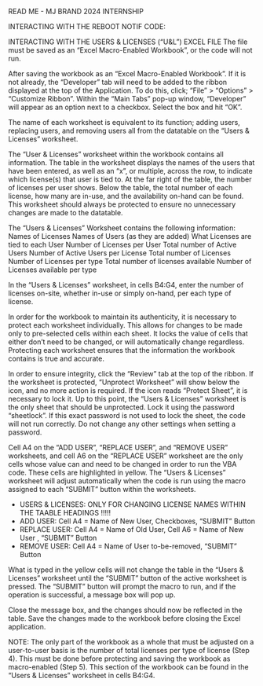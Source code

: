 READ ME - MJ BRAND 2024 INTERNSHIP 

INTERACTING WITH THE REBOOT NOTIF CODE:



INTERACTING WITH THE USERS & LICENSES (“U&L”) EXCEL FILE
The file must be saved as an “Excel Macro-Enabled Workbook”, or the code will not run.

After saving the workbook as an “Excel Macro-Enabled Workbook”. 
If it is not already, the “Developer” tab will need to be added to the ribbon displayed at the top of the Application. 
To do this, click; “File” > “Options” > “Customize Ribbon”. 
Within the “Main Tabs” pop-up window, “Developer” will appear as an option next to a checkbox. 
Select the box and hit “OK”.

The name of each worksheet is equivalent to its function; adding users, replacing users, and removing users all from the datatable on the “Users & Licenses” worksheet. 

The “User & Licenses” worksheet within the workbook contains all information. 
The table in the worksheet displays the names of the users that have been entered, as well as an “x”, or multiple, across the row, to indicate which license(s) that user is tied to. 
At the far right of the table, the number of licenses per user shows. Below the table, the total number of each license, how many are in-use, and the availability on-hand can be found. 
This worksheet should always be protected to ensure no unnecessary changes are made to the datatable. 		
	
The “Users & Licenses” Worksheet contains the following information:
Names of Licenses
Names of Users (as they are added)
What Licenses are tied to each User
Number of Licenses per User
Total number of Active Users
Number of Active Users per License
Total number of Licenses
Number of Licenses per type
Total number of licenses available 
Number of Licenses available per type

In the “Users & Licenses” worksheet, in cells B4:G4, enter the number of licenses on-site, whether in-use or simply on-hand, per each type of license. 

In order for the workbook to maintain its authenticity, it is necessary to protect each worksheet individually. 
This allows for changes to be made only to pre-selected cells within each sheet. 
It locks the value of cells that either don’t need to be changed, or will automatically change regardless. 
Protecting each worksheet ensures that the information the workbook contains is true and accurate. 

In order to ensure integrity, click the “Review” tab at the top of the ribbon. 
If the worksheet is protected, “Unprotect Worksheet” will show below the icon, and no more action is required. 
If the icon reads “Protect Sheet”,  it is necessary to lock it. 
Up to this point, the “Users & Licenses” worksheet is the only sheet that should be unprotected. Lock it using the password “sheetlock”. 
If this exact password is not used to lock the sheet, the code will not run correctly. 
Do not change any other settings when setting a password.

Cell A4 on the “ADD USER”, “REPLACE USER”, and “REMOVE USER” worksheets, and cell A6 on the “REPLACE USER” worksheet are the only cells whose value can and need to be changed in order to run the VBA code. 
These cells are highlighted in yellow.
The “Users & Licenses” worksheet will adjust automatically when the code is run using the macro assigned to each “SUBMIT” button within the worksheets.

- USERS & LICENSES: ONLY FOR CHANGING LICENSE NAMES WITHIN THE TAABLE HEADINGS !!!!!
- ADD USER: Cell A4 = Name of New User, Checkboxes, “SUBMIT” Button
- REPLACE USER: Cell A4 = Name of Old User, Cell A6 = Name of New User , “SUBMIT” Button
- REMOVE USER: Cell A4 = Name of User to-be-removed, “SUBMIT” Button


What is typed in the yellow cells will not change the table in the “Users & Licenses” worksheet until the “SUBMIT” button of the active worksheet is pressed. 
The “SUBMIT” button will prompt the macro to run, and if the operation is successful, a message box will pop up.

Close the message box, and the changes should now be reflected in the table. 
Save the changes made to the workbook before closing the Excel application.

NOTE: The only part of the workbook as a whole that must be adjusted on a user-to-user basis is the number of total licenses per type of license (Step 4). 
This must be done before protecting and saving the workbook as macro-enabled (Step 5). 
This section of the workbook can be found in the “Users & Licenses” worksheet in cells B4:G4. 
